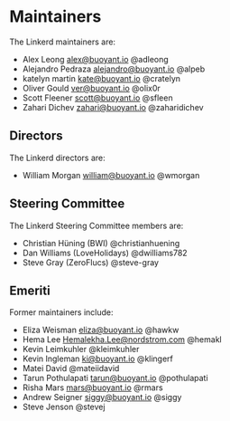 # Maintainers

The Linkerd maintainers are:

* Alex Leong <alex@buoyant.io> @adleong
* Alejandro Pedraza <alejandro@buoyant.io> @alpeb
* katelyn martin <kate@buoyant.io> @cratelyn
* Oliver Gould <ver@buoyant.io> @olix0r
* Scott Fleener <scott@buoyant.io> @sfleen
* Zahari Dichev <zahari@buoyant.io> @zaharidichev

## Directors

The Linkerd directors are:

* William Morgan <william@buoyant.io> @wmorgan

## Steering Committee

The Linkerd Steering Committee members are:

* Christian Hüning (BWI) @christianhuening
* Dan Williams (LoveHolidays) @dwilliams782
* Steve Gray (ZeroFlucs) @steve-gray

## Emeriti

Former maintainers include:

* Eliza Weisman <eliza@buoyant.io> @hawkw
* Hema Lee <Hemalekha.Lee@nordstrom.com> @hemakl
* Kevin Leimkuhler @kleimkuhler
* Kevin Ingleman <ki@buoyant.io> @klingerf
* Matei David @mateiidavid
* Tarun Pothulapati <tarun@buoyant.io> @pothulapati
* Risha Mars <mars@buoyant.io> @rmars
* Andrew Seigner <siggy@buoyant.io> @siggy
* Steve Jenson @stevej

<!--
# Adding a new maintainer

* Submit a PR modifying this file
* Sort alphabetically by GitHub handle
* Obtain approvals per GOVERNANCE.md
* Invite maintainer to
  https://github.com/orgs/linkerd/teams/maintainers/members
* Invite maintainer to https://github.com/orgs/linkerd/people
-->
